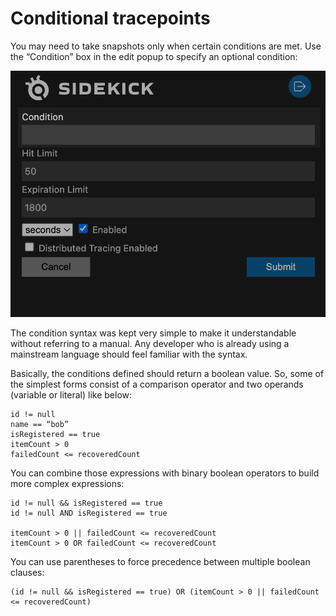 # Conditional tracepoints

You may need to take snapshots only when certain conditions are met. Use the “Condition” box in the edit popup to specify an optional condition:

![](<../../../.gitbook/assets/Screen Shot 2022-05-26 at 14.50.56.png>)

The condition syntax was kept very simple to make it understandable without referring to a manual. Any developer who is already using a mainstream language should feel familiar with the syntax.&#x20;

Basically, the conditions defined should return a boolean value. So, some of the simplest forms consist of a comparison operator and two operands (variable or literal) like below:

```
id != null
name == “bob”
isRegistered == true
itemCount > 0
failedCount <= recoveredCount
```

You can combine those expressions with binary boolean operators to build more complex expressions:

```
id != null && isRegistered == true
id != null AND isRegistered == true

itemCount > 0 || failedCount <= recoveredCount
itemCount > 0 OR failedCount <= recoveredCount
```

You can use parentheses to force precedence between multiple boolean clauses:

```
(id != null && isRegistered == true) OR (itemCount > 0 || failedCount <= recoveredCount)
```

